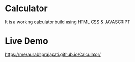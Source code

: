 # Calculator
It is a working calculator build using HTML CSS &amp; JAVASCRIPT
# Live Demo
https://mesaurabhprajapati.github.io/Calculator/
